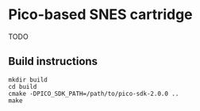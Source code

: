 # Pico-based SNES cartridge

TODO

## Build instructions

```
mkdir build
cd build
cmake -DPICO_SDK_PATH=/path/to/pico-sdk-2.0.0 ..
make
```
